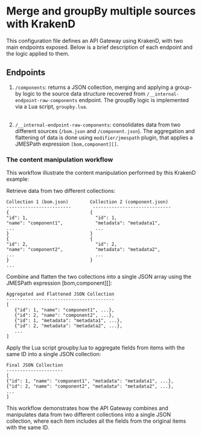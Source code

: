 # Merge and groupBy multiple sources with KrakenD

This configuration file defines an API Gateway using KrakenD, with two main endpoints exposed. Below is a brief description of each endpoint and the logic applied to them.

## Endpoints
1. `/components`: returns a JSON collection, merging and applying a group-by logic to the source data structure recovered from `/__internal-endpoint-raw-components` endpoint. The groupBy logic is implemented via a Lua script, `groupby.lua`.<br><br>

2. `/__internal-endpoint-raw-components`: consolidates data from two different sources (`/bom.json` and `/component.json`). The aggregation and flattening of data is done using `modifier/jmespath` plugin, that applies a JMESPath expression `[bom,component][]`.

### The content manipulation workflow

This workflow illustrate the content manipulation performed by this KrakenD example:

Retrieve data from two different collections:

```
Collection 1 (bom.json)        Collection 2 (component.json)
------------------------        -----------------------------
{                              {
"id": 1,                         "id": 1,
"name": "component1",            "metadata": "metadata1",
...                              ...
}                              }
{                              {
"id": 2,                         "id": 2,
"name": "component2",            "metadata": "metadata2",
...                              ...
}                              }
...
```

Combine and flatten the two collections into a single JSON array using the JMESPath expression [bom,component][]:

```
Aggregated and Flattened JSON Collection
----------------------------------------
[   
   {"id": 1, "name": "component1", ...},   
   {"id": 2, "name": "component2", ...},   
   {"id": 1, "metadata": "metadata1", ...},   
   {"id": 2, "metadata": "metadata2", ...},   
   ...
]
```
Apply the Lua script groupby.lua to aggregate fields from items with the same ID into a single JSON collection:

```
Final JSON Collection
---------------------
[
{"id": 1, "name": "component1", "metadata": "metadata1", ...},
{"id": 2, "name": "component2", "metadata": "metadata2", ...},
...
]
```

This workflow demonstrates how the API Gateway combines and manipulates data from two different collections into a single JSON collection, where each item includes all the fields from the original items with the same ID.
